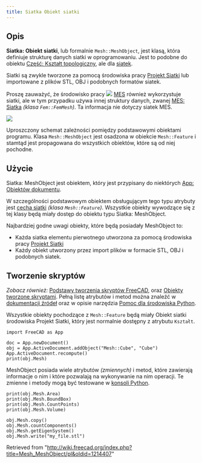 ```yaml
---
title: Siatka Obiekt siatki
---
```

## Opis

**Siatka: Obiekt siatki**, lub formalnie `Mesh::MeshObject`, jest klasą, która definiuje strukturę danych siatki w oprogramowaniu. Jest to podobne do obiektu [Część: Kształt topologiczny](/Part_TopoShape/pl "Part TopoShape/pl"), ale dla [siatek](/Mesh/pl "Mesh/pl").

Siatki są zwykle tworzone za pomocą środowiska pracy [Projekt Siatki](/Mesh_Workbench/pl "Mesh Workbench/pl") lub importowane z plików STL, OBJ i podobnych formatów siatek.

Proszę zauważyć, że środowisko pracy ![](/images/Workbench_FEM.svg) [MES](/FEM_Workbench/pl "FEM Workbench/pl") również wykorzystuje siatki, ale w tym przypadku używa innej struktury danych, zwanej [MES: Siatka](/FEM_Mesh/pl "FEM Mesh/pl") *(klasa `Fem::FemMesh`)*. Ta informacja nie dotyczy siatek MES.

![](/images/FreeCAD_core_objects.svg)

Uproszczony schemat zależności pomiędzy podstawowymi obiektami programu. Klasa `Mesh::MeshObject` jest osadzona w obiekcie `Mesh::Feature` i stamtąd jest propagowana do wszystkich obiektów, które są od niej pochodne.

## Użycie

Siatka: MeshObject jest obiektem, który jest przypisany do niektórych [App: Obiektów dokumentu](/App_DocumentObject/pl "App DocumentObject/pl").

W szczególności podstawowym obiektem obsługującym tego typu atrybuty jest [cecha siatki](/Mesh_Feature/pl "Mesh Feature/pl") *(klasa `Mesh::Feature`)*. Wszystkie obiekty wywodzące się z tej klasy będą miały dostęp do obiektu typu Siatka: MeshObject.

Najbardziej godne uwagi obiekty, które będą posiadały MeshObject to:

* Każda siatka elementu pierwotnego utworzona za pomocą środowiska pracy [Projekt Siatki](/Mesh_Workbench/pl "Mesh Workbench/pl")
* Każdy obiekt utworzony przez import plików w formacie STL, OBJ i podobnych siatek.

## Tworzenie skryptów

*Zobacz również:* [Podstawy tworzenia skryptów FreeCAD](/FreeCAD_Scripting_Basics/pl "FreeCAD Scripting Basics/pl"), oraz [Obiekty tworzone skryptami](/Scripted_objects/pl "Scripted objects/pl"). Pełną listę atrybutów i metod można znaleźć w [dokumentacji źródeł](/Source_documentation/pl "Source documentation/pl") oraz w opisie narzędzia [Pomoc dla środowiska Python](/Std_PythonHelp/pl "Std PythonHelp/pl").

Wszystkie obiekty pochodzące z `Mesh::Feature` będą miały Obiekt siatki środowiska Projekt Siatki, który jest normalnie dostępny z atrybutu `Kształt`.

```
import FreeCAD as App

doc = App.newDocument()
obj = App.ActiveDocument.addObject("Mesh::Cube", "Cube")
App.ActiveDocument.recompute()
print(obj.Mesh)

```

MeshObject posiada wiele atrybutów *(zmiennych)* i metod, które zawierają informacje o nim i które pozwalają na wykonywanie na nim operacji. Te zmienne i metody mogą być testowane w [konsoli Python](/Python_console/pl "Python console/pl").

```
print(obj.Mesh.Area)
print(obj.Mesh.BoundBox)
print(obj.Mesh.CountPoints)
print(obj.Mesh.Volume)

obj.Mesh.copy()
obj.Mesh.countComponents()
obj.Mesh.getEigenSystem()
obj.Mesh.write("my_file.stl")

```

Retrieved from "<http://wiki.freecad.org/index.php?title=Mesh_MeshObject/pl&oldid=1214407>"